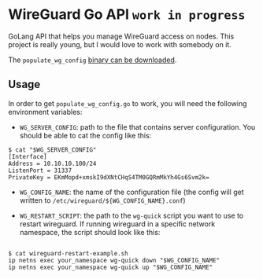 # WireGuard Go API `work in progress`

GoLang API that helps you manage WireGuard access on nodes. This project is really young, but I would love to work with somebody on it.

The `populate_wg_config` [binary can be downloaded](http://85.9.20.186/wireguard_go_api/populate_wg_config).

## Usage

In order to get `populate_wg_config.go` to work, you will need the following environment variables:

* `WG_SERVER_CONFIG`: path to the file that contains server configuration. You should be able to cat the config like this:

```
$ cat "$WG_SERVER_CONFIG"
[Interface]
Address = 10.10.10.100/24
ListenPort = 31337
PrivateKey = EKmMopd+xmskI9dXNtCHqS4TM0GQRmMkYh4Gs6Svm2k=
```

* `WG_CONFIG_NAME`: the name of the configuration file (the config will get written to `/etc/wireguard/${WG_CONFIG_NAME}.conf`)

* `WG_RESTART_SCRIPT`: the path to the `wg-quick` script you want to use to restart wireguard. If running wireguard in a specific network namespace, the script should look like this:
```

$ cat wireguard-restart-example.sh
ip netns exec your_namespace wg-quick down "$WG_CONFIG_NAME"
ip netns exec your_namespace wg-quick up "$WG_CONFIG_NAME"
```
